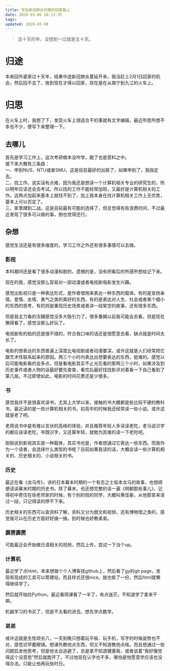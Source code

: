 ```yaml
---
title: 写在新冠肺炎时期的回家路上
date: 2020-03-08 10:13:35
tags:
updated: 2020-03-08
---
```

<blockquote class="blockquote-center">这十天的年，没想到一过就是五十天。</blockquote>
<!-- more -->

# 归途
本来回外婆家过十天年，结果中途新冠肺炎蔓延开来，我没赶上2月1日回家的机会，然后回不去了，拖到现在才得以回家，现在是在从南宁到九江的火车上。

# 归思
在火车上时，我想了下，发现火车上很适合干的事就有文字编辑，最近所思所想不多也不少，便写下来整理一下。

## 去哪儿
首先是学习工作上，这次考研根本没咋学，跪了也是意料之中。  
接下来大概有三条路：  
一、申到NUS、NTU或者SMU，这是目前最好的出路了，如果申到了，我指定去。  
二、找工作。说实话有点难，因为我还是想读一个计算机相关专业的研究生的，所以明年应该还会去考试。所以找的工作不能经常加班，又最好是计算机相关的工作。这两点加起来基本上就找不到了，加上我本身在找计算机相关工作上无优势，基本上可以否定了。  
三、家里蹲到二战。这是目前最有可能的选择了，但总觉得有些浪费时间，不过最近发现了很多可以做的事，倒也觉得还行。

## 杂想
感觉生活还是有很多维度的，学习工作之外还有很多事情可以去做。

### 影视
本科期间还是看了很多动漫和剧的，遗憾的是，没有把看后的所感所想给记下来。

现在的我，感觉没那么容易对一部动漫或者电视剧电影发生兴趣。

感觉出影视只是一种表达形式，是作者借用来表达一种东西的载体。有的是宣扬亲情、爱情、友情、勇气之类的美好的东西，有的是表达对人生、社会或者某个细小的东西的思考，有的则是重现历史场景或者讲一段架空的故事，还有很多东西。

但是我主力看的冻鳗感觉没多大吸引力了，很多番搁以前我可能会去看，但是现在懒得看了，感觉没那么好玩了。

电视剧有的拍的还是很不错的，符合我口味的话还是很愿意去看，缺点就是时间太长了。

电影的想表达的东西普遍上深度比电视剧或者动漫要深，或许这就是人们经常把它跟艺术性联系起来的原因。两三个小时内表达出想要表达的东西，挺难的。感觉以后可能电影看的会多点，但是看电影其实不止光花看的那两三个小时，如果涉及到历史事件或者人物的话最好要先查查，看完后最好找找影评对着看一下自己看到了第几层。不过即使如此，电影的时间花费还是少很多。

### 书
感觉我并不是很喜欢读书，尤其上大学以来，接触的书大概都是些比较干硬的教科书，最近读的是一些计算机相关的书。初高中的时候我还经常读一些小说。或许这就是老了吧。


老蒋说书中是有难以言状的高峰的体验，并且推荐年轻人多读读老陀，老马说识字的都应该读老陀，爷既识字，又还算年轻，就勉为其难的读一下老陀吧。

刚刚说到影视其实是一种载体，其实书也是，作者想通过它表达一些东西。而我作为一个读者，会选择什么类型的书呢？目前如果我读的话，大概会读一些计算机相关的、历史相关的、小说相关的书。

### 历史
最近在看《龙马传》，讲的日本幕末时期的一个有志之士坂本龙马的故事，也想顺便读读幕末时期的历史书。除了幕末，也还想完整的读一遍《明朝那些事儿》，记得初中寄住在徐老师家的时候，有个别的班的同学，大概叫黄佳豪，从他那拿来读过一段，只记得读的停不下来。

历史相关的东西可以查资料了解，资料又分为图文和视频，还有博物馆之类的，感觉我可以在历史方面好好搞一搞，到时候也好教弟弟。

### 霹雳霹雳
可能最近会开始做日语相关的视频，然后上传，尝试一下当个up。

### 计算机
最近学了点html，本来想做个个人博客挂github上，然后看了gy的git page，发现有现成的工具可以帮建站，而且样式还很nice。就也偷了一份，然后html就懒得继续学了。

然后就开始捡Python，最近看网课看了一半了，有点迷茫，不知道学了拿来干嘛。

机器学习的书买了，但是不太看的进去。想先学点数学。

### 弟弟
或许这就是生性顽劣八，一天到晚只想着玩平板、玩手机，写字的时候姿势也不对，感觉迟早戴眼镜。想课外教他点东西，但又不知道教他点啥。而且想通过一些问题启发他思考，但是他太会逃避了，总是拿不知道搪塞我，或者说着“我好像觉得这个没意思”然后就跑开了。不过他现在认字也不多，哪怕是他愿意学应该也没得办法。只能让他再玩些时日。